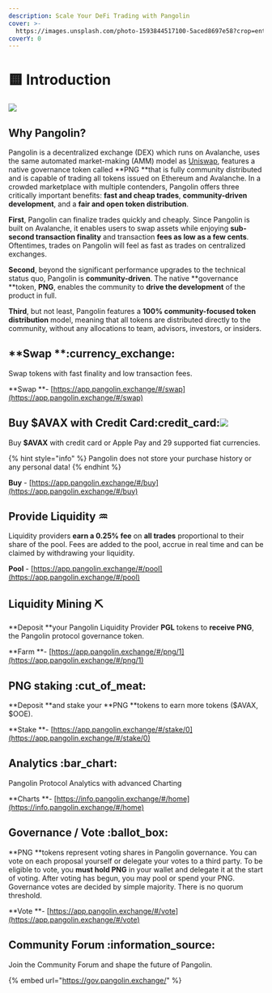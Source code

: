 ```yaml
---
description: Scale Your DeFi Trading with Pangolin
cover: >-
  https://images.unsplash.com/photo-1593844517100-5aced8697e58?crop=entropy&cs=srgb&fm=jpg&ixid=MnwxOTcwMjR8MHwxfHNlYXJjaHwxfHxoaW1hbGF5YXxlbnwwfHx8fDE2MzU4MTU2NDM&ixlib=rb-1.2.1&q=85
coverY: 0
---
```


# 🟨 Introduction

![](.gitbook/assets/logo.svg)

## Why Pangolin?

Pangolin is a decentralized exchange (DEX) which runs on Avalanche, uses the same automated market-making (AMM) model as [Uniswap](https://docs.uniswap.org/protocol/V2/concepts/protocol-overview/how-uniswap-works), features a native governance token called **PNG **that is fully community distributed and is capable of trading all tokens issued on Ethereum and Avalanche. In a crowded marketplace with multiple contenders, Pangolin offers three critically important benefits: **fast and cheap trades**, **community-driven development**, and a **fair and open token distribution**.

**First**, Pangolin can finalize trades quickly and cheaply. Since Pangolin is built on Avalanche, it enables users to swap assets while enjoying **sub-second transaction finality** and transaction **fees as low as a few cents**. Oftentimes, trades on Pangolin will feel as fast as trades on centralized exchanges.&#x20;

**Second**, beyond the significant performance upgrades to the technical status quo, Pangolin is **community-driven**. The native **governance **token, **PNG**, enables the community to **drive the development** of the product in full.&#x20;

**Third**, but not least, Pangolin features a **100% community-focused token distribution** model, meaning that all tokens are distributed directly to the community, without any allocations to team, advisors, investors, or insiders.

## **Swap **:currency\_exchange:&#x20;

Swap tokens with fast finality and low transaction fees.

**Swap **- [https://app.pangolin.exchange/#/swap](https://app.pangolin.exchange/#/swap)

## Buy $AVAX with Credit Card:credit\_card:![](.gitbook/assets/pay.png)&#x20;

Buy **$AVAX** with credit card or Apple Pay and 29 supported fiat currencies.

{% hint style="info" %}
Pangolin does not store your purchase history or any personal data!
{% endhint %}

**Buy** - [https://app.pangolin.exchange/#/buy](https://app.pangolin.exchange/#/buy)

## Provide Liquidity :aquarius:&#x20;

Liquidity providers **earn a 0.25% fee** on **all trades** proportional to their share of the pool. Fees are added to the pool, accrue in real time and can be claimed by withdrawing your liquidity.

**Pool** - [https://app.pangolin.exchange/#/pool](https://app.pangolin.exchange/#/pool)

## Liquidity Mining :pick:&#x20;

**Deposit **your Pangolin Liquidity Provider **PGL** tokens to **receive PNG**, the Pangolin protocol governance token.

**Farm **- [https://app.pangolin.exchange/#/png/1](https://app.pangolin.exchange/#/png/1)

## PNG staking :cut\_of\_meat:&#x20;

**Deposit **and stake your **PNG **tokens to earn more tokens ($AVAX, $OOE).

**Stake **- [https://app.pangolin.exchange/#/stake/0](https://app.pangolin.exchange/#/stake/0)

## Analytics :bar\_chart:&#x20;

Pangolin Protocol Analytics with advanced Charting

**Charts **- [https://info.pangolin.exchange/#/home](https://info.pangolin.exchange/#/home)

## Governance / Vote :ballot\_box:&#x20;

**PNG **tokens represent voting shares in Pangolin governance. You can vote on each proposal yourself or delegate your votes to a third party. To be eligible to vote, you **must hold PNG** in your wallet and delegate it at the start of voting. After voting has begun, you may pool or spend your PNG. Governance votes are decided by simple majority. There is no quorum threshold.

**Vote **- [https://app.pangolin.exchange/#/vote](https://app.pangolin.exchange/#/vote)

## Community Forum :information\_source:&#x20;

Join the Community Forum and shape the future of Pangolin.

{% embed url="https://gov.pangolin.exchange/" %}

